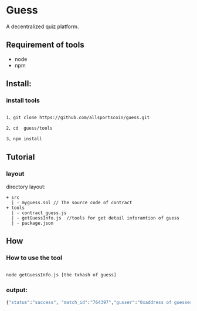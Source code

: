 # Guess

A decentralized quiz platform.

## Requirement of tools

- node
- npm

## Install:
### install tools
```bash

1、git clone https://github.com/allsportscoin/guess.git

2、cd  guess/tools

3、npm install
```

## Tutorial

### layout
directory layout:

```
+ src 
  | - myguess.sol // The source code of contract
+ tools
  | - contract_guess.js
  | - getGuessInfo.js  //tools for get detail inforamtion of guess
  | - package.json  
```
## How
### How to use the tool
```bash

node getGuessInfo.js [the txhash of guess]
```
### output:

```bash
{"status":"success", "match_id":"764397","gusser":"0xaddress of guesser","result":"1","value":"100"}
```
